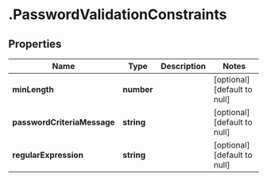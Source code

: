 # .PasswordValidationConstraints

## Properties
Name | Type | Description | Notes
------------ | ------------- | ------------- | -------------
**minLength** | **number** |  | [optional] [default to null]
**passwordCriteriaMessage** | **string** |  | [optional] [default to null]
**regularExpression** | **string** |  | [optional] [default to null]


